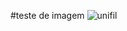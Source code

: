 #teste de imagem
![unifil](https://user-images.githubusercontent.com/16047005/180649261-df94cdc2-dc09-4db3-85a3-513c98d3ffda.png)
